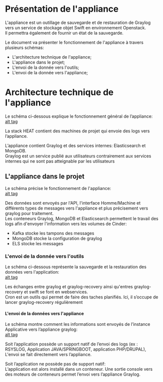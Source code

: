 # Présentation de l'appliance 

L'appliance est un outillage de sauvegarde et de restauration de Graylog vers un service de stockage objet Swift en environnement Openstack.  
Il permettra également de fournir un état de la sauvegarde.

Le document va présenter le fonctionnement de l'appliance à travers plusieurs schémas:  
- L'architecture technique de l'appliance;  
- L'appliance dans le projet;  
- L'envoi de la donnée vers l'outils;  
- L'envoi de la donnée vers l'appliance;  



# Architecture technique de l'appliance

Le schéma ci-dessous explique le fonctionnement général de l’appliance:  
[alt tag](./Schema-blocs-fonctionnels.svg)  

La stack HEAT contient des machines de projet qui envoie des logs vers l’appliance.  

L’appliance contient Graylog et des services internes: Elasticsearch et MongoDB.  
Graylog est un service publié aux utilisateurs contrairement aux services internes qui ne sont pas atteignable par les utilisateurs  
  

## L'appliance dans le projet
Le schéma précise le fonctionnement de l'appliance:  
[alt tag](./Appliance-zoom.svg)  

Des données sont envoyés par l'API, l'interface Homme/Machine et différents types de messages vers l'appliance et plus précisement vers graylog pour traitement.  
Les conteneurs Graylog, MongoDB et Elasticsearch permettent le travail des logs afin d'envoyer l'information vers les volumes de Cinder:  
- Kafka stocke les tampons des messages  
- MongoDB stocke la configuration de graylog  
- ELS stocke les messages  

### L'envoi de la donnée vers l'outils

Le schéma ci-dessous représente la sauvegarde et la restauration des données vers l'application:  
[alt tag](./sauvegarde-restauration.svg)  

Les échanges entre graylog et graylog-recovery ainsi qu'entres graylog-recovery et swift se font en webservices.  
Cron est un outils qui permet de faire des taches planifiés. Ici, il s’occupe de lancer graylog-recovery régulièrement  


#### L'envoi de la données vers l'appliance

Le schéma montre comment les informations sont envoyés de l’instance Applicative vers l’appliance graylog:  
[alt tag](./instance-applicative.svg)

Soit l’application possède un support natif de l’envoi des logs (ex : RSYSLOG, Application JAVA/SPRINGBOOT, application PHP/DRUPAL),  
L'envoi se fait directement vers l’appliance.  

Soit l’application ne possède pas de support natif:  
L’application est alors installé dans un conteneur. Une sortie console vers des moteurs de conteneurs permet l’envoi vers l’appliance Graylog.  








